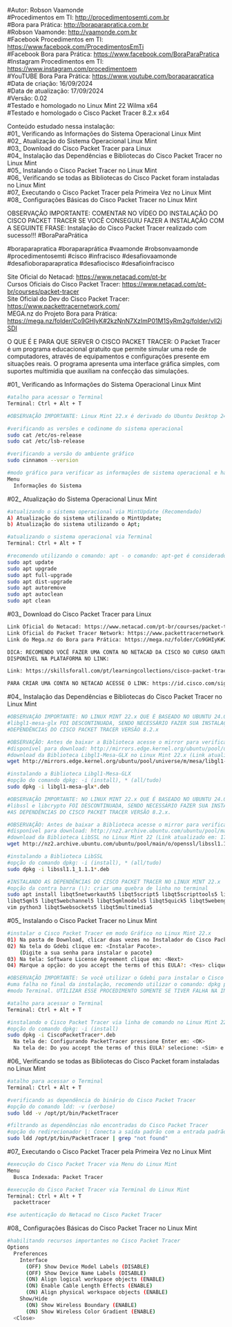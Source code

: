 #Autor: Robson Vaamonde<br>
#Procedimentos em TI: http://procedimentosemti.com.br<br>
#Bora para Prática: http://boraparapratica.com.br<br>
#Robson Vaamonde: http://vaamonde.com.br<br>
#Facebook Procedimentos em TI: https://www.facebook.com/ProcedimentosEmTi<br>
#Facebook Bora para Prática: https://www.facebook.com/BoraParaPratica<br>
#Instagram Procedimentos em TI: https://www.instagram.com/procedimentoem<br>
#YouTUBE Bora Para Prática: https://www.youtube.com/boraparapratica<br>
#Data de criação: 16/09/2024<br>
#Data de atualização: 17/09/2024<br>
#Versão: 0.02<br>
#Testado e homologado no Linux Mint 22 Wilma x64<br>
#Testado e homologado o Cisco Packet Tracer 8.2.x x64<br>

Conteúdo estudado nessa instalação:<br>
#01_ Verificando as Informações do Sistema Operacional Linux Mint<br>
#02_ Atualização do Sistema Operacional Linux Mint<br>
#03_ Download do Cisco Packet Tracer para Linux<br>
#04_ Instalação das Dependências e Bibliotecas do Cisco Packet Tracer no Linux Mint<br>
#05_ Instalando o Cisco Packet Tracer no Linux Mint<br>
#06_ Verificando se todas as Bibliotecas do Cisco Packet foram instaladas no Linux Mint<br>
#07_ Executando o Cisco Packet Tracer pela Primeira Vez no Linux Mint<br>
#08_ Configurações Básicas do Cisco Packet Tracer no Linux Mint<br>

OBSERVAÇÃO IMPORTANTE: COMENTAR NO VÍDEO DO INSTALAÇÃO DO CISCO PACKET TRACER SE VOCÊ CONSEGUIU FAZER A INSTALAÇÃO COM A SEGUINTE FRASE: Instalação do Cisco Packet Tracer realizado com sucesso!!! #BoraParaPrática

#boraparapratica #boraparaprática #vaamonde #robsonvaamonde #procedimentosemti #cisco #infracisco #desafiovaamonde #desafioboraparapratica #desafiocisco #desafioinfracisco

Site Oficial do Netacad: https://www.netacad.com/pt-br<br>
Cursos Oficiais do Cisco Packet Tracer: https://www.netacad.com/pt-br/courses/packet-tracer<br>
Site Oficial do Dev do Cisco Packet Tracer: https://www.packettracernetwork.com/<br>
MEGA.nz do Projeto Bora para Prática: https://mega.nz/folder/Co9GHIyK#2kzNnN7XzImP01M1SyRm2g/folder/vll2iSDI

O QUE É E PARA QUE SERVER O CISCO PACKET TRACER: O Packet Tracer é um programa educacional gratuito que permite simular uma rede de computadores, através de equipamentos e configurações presente em situações reais. O programa apresenta uma interface gráfica simples, com suportes multimídia que auxiliam na confecção das simulações.

#01_ Verificando as Informações do Sistema Operacional Linux Mint<br>
```bash
#atalho para acessar o Terminal
Terminal: Ctrl + Alt + T

#OBSERVAÇÃO IMPORTANTE: Linux Mint 22.x é derivado do Ubuntu Desktop 24.04.x Noble Numbat

#verificando as versões e codinome do sistema operacional
sudo cat /etc/os-release
sudo cat /etc/lsb-release

#verificando a versão do ambiente gráfico
sudo cinnamon --version

#modo gráfico para verificar as informações de sistema operacional e hardware
Menu
  Informações do Sistema
```

#02_ Atualização do Sistema Operacional Linux Mint<br>
```bash
#atualizando o sistema operacional via MintUpdate (Recomendado)
A) Atualização do sistema utilizando o MintUpdate;
b) Atualização do sistema utilizando o Apt;

#atualizando o sistema operacional via Terminal
Terminal: Ctrl + Alt + T

#recomendo utilizando o comando: apt - o comando: apt-get é considerado obsoleto
sudo apt update
sudo apt upgrade
sudo apt full-upgrade
sudo apt dist-upgrade
sudo apt autoremove
sudo apt autoclean
sudo apt clean
```

#03_ Download do Cisco Packet Tracer para Linux<br>
```bash
Link Oficial do Netacad: https://www.netacad.com/pt-br/courses/packet-tracer
Link Oficial do Packet Tracer Network: https://www.packettracernetwork.com/
Link do Mega.nz do Bora para Prática: https://mega.nz/folder/Co9GHIyK#2kzNnN7XzImP01M1SyRm2g/folder/vll2iSDI

DICA: RECOMENDO VOCÊ FAZER UMA CONTA NO NETACAD DA CISCO NO CURSO GRATUITO DO CISCO PACKET TRACER 
DISPONÍVEL NA PLATAFORMA NO LINK: 

Link: https://skillsforall.com/pt/learningcollections/cisco-packet-tracer?courseLang=pt-BR

PARA CRIAR UMA CONTA NO NETACAD ACESSE O LINK: https://id.cisco.com/signin/register
```

#04_ Instalação das Dependências e Bibliotecas do Cisco Packet Tracer no Linux Mint<br>
```bash
#OBSERVAÇÃO IMPORTANTE: NO LINUX MINT 22.x QUE É BASEADO NO UBUNTU 24.04.x A BIBLIOTECA DO MESA:
#libgl1-mesa-glx FOI DESCONTINUADA, SENDO NECESSÁRIO FAZER SUA INSTALAÇÃO MANUAL PARA ATENDER AS
#DEPENDÊNCIAS DO CISCO PACKET TRACER VERSÃO 8.2.x

#OBSERVAÇÃO: Antes de baixar a Biblioteca acesse o mirror para verificar qual versão está
#disponível para download: http://mirrors.edge.kernel.org/ubuntu/pool/universe/m/mesa/
#download da Biblioteca Libgl1-Mesa-GLX no Linux Mint 22.x (Link atualizado em: 17/09/2024)
wget http://mirrors.edge.kernel.org/ubuntu/pool/universe/m/mesa/libgl1-mesa-glx_23.0.4-0ubuntu1~23.04.1_amd64.deb

#instalando a Biblioteca Libgl1-Mesa-GLX
#opção do comando dpkg: -i (install), * (all/tudo)
sudo dpkg -i libgl1-mesa-glx*.deb

#OBSERVAÇÃO IMPORTANTE: NO LINUX MINT 22.x QUE É BASEADO NO UBUNTU 24.04.x A BIBLIOTECA DO SSL:
#libssl e libcrypto FOI DESCONTINUADA, SENDO NECESSÁRIO FAZER SUA INSTALAÇÃO MANUAL PARA ATENDER
#AS DEPENDÊNCIAS DO CISCO PACKET TRACER VERSÃO 8.2.x.

#OBSERVAÇÃO: Antes de baixar a Biblioteca acesse o mirror para verificar qual versão está
#disponível para download: http://nz2.archive.ubuntu.com/ubuntu/pool/main/o/openssl/
#download da Biblioteca LibSSL no Linux Mint 22 (Link atualizado em: 17/09/2024)
wget http://nz2.archive.ubuntu.com/ubuntu/pool/main/o/openssl/libssl1.1_1.1.1f-1ubuntu2.23_amd64.deb

#instalando a Biblioteca LibSSL
#opção do comando dpkg: -i (install), * (all/tudo)
sudo dpkg -i libssl1.1_1.1.1*.deb

#INSTALANDO AS DEPENDÊNCIAS DO CISCO PACKET TRACER NO LINUX MINT 22.x
#opção da contra barra (\): criar uma quebra de linha no terminal
sudo apt install libqt5networkauth5 libqt5script5 libqt5scripttools5 libqt5texttospeech5 libqt5positioning5 \
libqt5qml5 libqt5webchannel5 libqt5qmlmodels5 libqt5quick5 libqt5webenginecore5 libqt5webenginewidgets5 git \
vim python3 libqt5websockets5 libqt5multimedia5
```

#05_ Instalando o Cisco Packet Tracer no Linux Mint<br>
```bash
#instalar o Cisco Packet Tracer em modo Gráfico no Linux Mint 22.x
01) Na pasta de Download, clicar duas vezes no Instalador do Cisco Packet Tracer;
02) Na tela do Gdebi clique em: <Instalar Pacote>.
    (Digite a sua senha para instalar o pacote)
03) Na tela: Software License Agreement clique em: <Next>
04) Marque a opção: do you accept the terms of this EULA?: <Yes> clique em: <Next>

#OBSERVAÇÃO IMPORTANTE: Se você utilizar o Gdebi para instalar o Cisco Packet Tracer e apresentar
#uma falha no final da instalação, recomendo utilizar o comando: dpkg para forçar a instalação em 
#modo Terminal. UTILIZAR ESSE PROCEDIMENTO SOMENTE SE TIVER FALHA NA INSTALAÇÃO EM MODO GRÁFICO.

#atalho para acessar o Terminal
Terminal: Ctrl + Alt + T

#instalando o Cisco Packet Tracer via linha de comando no Linux Mint 22.x
#opção do comando dpkg: -i (install)
sudo dpkg -i CiscoPacketTracer*.deb
  Na tela de: Configurando PacketTracer pressione Enter em: <OK>
  Na tela de: Do you accept the terms of this EULA? selecione: <Sim> e <Enter>
```

#06_ Verificando se todas as Bibliotecas do Cisco Packet foram instaladas no Linux Mint<br>
```bash
#atalho para acessar o Terminal
Terminal: Ctrl + Alt + T

#verificando as dependência do binário do Cisco Packet Tracer
#opção do comando ldd: -v (verbose)
sudo ldd -v /opt/pt/bin/PacketTracer

#filtrando as dependências não encontradas do Cisco Packet Tracer
#opção do redirecionador |: Conecta a saída padrão com a entrada padrão de outro comando
sudo ldd /opt/pt/bin/PacketTracer | grep "not found"
```

#07_ Executando o Cisco Packet Tracer pela Primeira Vez no Linux Mint<br>
```bash
#execução do Cisco Packet Tracer via Menu do Linux Mint
Menu
  Busca Indexada: Packet Tracer

#execução do Cisco Packet Tracer via Terminal do Linux Mint
Terminal: Ctrl + Alt + T
  packettracer

#se autenticação do Netacad no Cisco Packet Tracer
```

#08_ Configurações Básicas do Cisco Packet Tracer no Linux Mint<br>
```bash
#habilitando recursos importantes no Cisco Packet Tracer
Options
  Preferences
    Interface
      (OFF) Show Device Model Labels (DISABLE)
      (OFF) Show Device Name Labels (DISABLE)
      (ON) Align logical workspace objects (ENABLE)
      (ON) Enable Cable Length Effects (ENABLE)
      (ON) Align physical workspace objects (ENABLE)
    Show/Hide
      (ON) Show Wireless Boundary (ENABLE)
      (ON) Show Wireless Color Gradient (ENABLE)
  <Close>
```